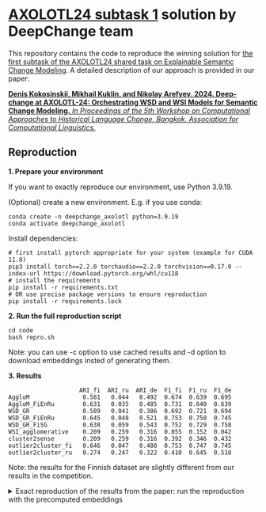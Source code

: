 # [AXOLOTL24 subtask 1](https://github.com/ltgoslo/axolotl24_shared_task/tree/main) solution by DeepChange team

This repository contains the code to reproduce the winning solution for [the first subtask of the AXOLOTL24 shared task on Explainable Semantic Change Modeling](https://github.com/ltgoslo/axolotl24_shared_task/tree/main). A detailed description of our approach is provided in our paper:

[**Denis Kokosinskii, Mikhail Kuklin, and Nikolay Arefyev. 2024. Deep-change at AXOLOTL-24: Orchestrating WSD and WSI Models for Semantic Change Modeling.** _In Proceedings of the 5th Workshop on Computational Approaches to Historical Language Change, Bangkok. Association for Computational Linguistics._](https://aclanthology.org/2024.lchange-1.16/)

## Reproduction
**1. Prepare your environment**

If you want to exactly reproduce our environment, use Python 3.9.19.

(Optional) create a new environment. E.g. if you use conda:
```
conda create -n deepchange_axolotl python=3.9.19
conda activate deepchange_axolotl
```
Install dependencies:
```
# first install pytorch appropriate for your system (example for CUDA 11.8)
pip3 install torch==2.2.0 torchaudio==2.2.0 torchvision==0.17.0 --index-url https://download.pytorch.org/whl/cu118
# install the requirements
pip install -r requirements.txt
# OR use precise package versions to ensure reproduction
pip install -r requirements.lock
```
**2. Run the full reproduction script**

```
cd code
bash repro.sh
```
Note: you can use -c option to use cached results and -d option to download embeddings insted of generating them.

**3. Results**
```
                    ARI_fi  ARI_ru  ARI_de  F1_fi  F1_ru  F1_de      
AggloM               0.581   0.044   0.492  0.674  0.639  0.695
AggloM_FiEnRu        0.631   0.035   0.485  0.731  0.640  0.639
WSD_GR               0.589   0.041   0.386  0.692  0.721  0.694
WSD_GR_FiEnRu        0.645   0.048   0.521  0.753  0.750  0.745
WSD_GR_FiSG          0.638   0.059   0.543  0.752  0.729  0.758
WSI_agglomerative    0.209   0.259   0.316  0.055  0.152  0.042
cluster2sense        0.209   0.259   0.316  0.392  0.346  0.432
outlier2cluster_fi   0.646   0.047   0.480  0.753  0.747  0.745
outlier2cluster_ru   0.274   0.247   0.322  0.410  0.645  0.510
```
Note: the results for the Finnish dataset are slightly different from our results in the competition.

<details><summary>Exact reproduction of the results from the paper: run the reproduction with the precomputed embeddings</summary>

In the competition we used an intermetiadate checkpoint of the GR model for the Finnish dataset, which was later lost. However, the difference in results is only at the third decimal digit.

To get the exact results from the paper run

```
bash repro.sh -d
```
Which results in:
```
                    ARI_fi  ARI_ru  ARI_de  F1_fi  F1_ru  F1_de
AggloM               0.581   0.044   0.492  0.674  0.643  0.695
AggloM_FiEnRu        0.631   0.035   0.485  0.731  0.636  0.639
WSD_GR               0.581*  0.041   0.386  0.690* 0.721  0.694
WSD_GR_FiEnRu        0.649*  0.048   0.521  0.756* 0.750  0.745
WSI_agglomerative    0.209   0.259   0.316  0.055  0.152  0.042
cluster2sense        0.209   0.259   0.316  0.392  0.346  0.432
outlier2cluster_fi   0.649*  0.047   0.480  0.756* 0.747  0.745
outlier2cluster_ru   0.278   0.247   0.322  0.414  0.645  0.510
```
</details>
